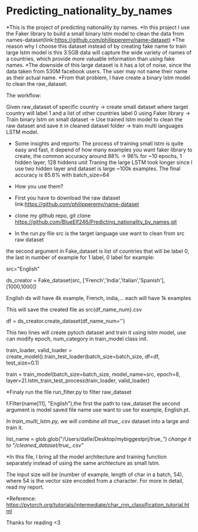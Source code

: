 # Predicting_nationality_by_names
*This is the project of predicting nationality by names.
*In this project I use the Faker library to build a small binary lstm model to clean the data from names-dataset(link:https://github.com/philipperemy/name-dataset)
*The reason why I choose this dataset instead of by creating fake name to train large lstm model is this 3.5GB data will capture the wide variety of names of a countries, which provide more valuable information than using fake names.
*The downside of this large dataset is it has a lot of noise, since the data taken from 530M facebook users. The user may not name their name as their actual name.
*From that problem, I have create a binary lstm model to clean the raw_dataset.

The workflow:

Given raw_dataset of specific country -> create small dataset where target country will label 1 and a list of other countries label 0 using Faker library -> Train binary lstm on small dataset -> Use trained lstm model to clean the raw dataset and save it in cleaned dataset folder -> train multi languages LSTM model.

* Some insights and reports:
  The process of training small lstm is quite easy and fast, it depend of how many examples you want faker library to create, the common accuracy around 88% -> 96% for ~10 epochs, 1 hidden layer, 128 hiddens unit
  Traning the large LSTM took longer since I use two hidden layer and dataset is large ~100k examples.
  The final accuracy is 85.6% with batch_size=64

* How you use them?
* First you have to download the raw dataset link:https://github.com/philipperemy/name-dataset
* clone my github repo, git clone https://github.com/BlueElf246/Predicting_nationality_by_names.git
* In the run.py file
src is the target language use want to clean from src raw dataset

the second argument in Fake_dataset is list of countries that will be label 0, the last in number of example for 1 label, 0 label
for example:

src="English"

ds_creator = Fake_dataset(src, ['French','India','Italian','Spanish'], [1000,1000])

English ds will have 4k example, French, india,... each will have 1k examples

This will save the created file as src{df_name_num}.csv

df = ds_creator.create_dataset(df_name_num='')


This two lines will create pytoch dataset and train it using lstm model, use can modify epoch, num_category in train_model class init.

train_loader, valid_loader = create_model().train_test_loader(batch_size=batch_size, df=df, test_size=0.1)

train = train_model(batch_size=batch_size, model_name=src, epoch=8, layer=2).lstm_train_test_process(train_loader, valid_loader)

*Finaly run the file run_filter.py to filter raw_dataset

f.Filter(name[11], "English"),the first the path to raw_dataset the second argument is model saved file name use want to use for example, English.pt.

*In train_multi_lstm.py, we will combine all true_*.csv dataset into a large and train it.

list_name = glob.glob("/Users/datle/Desktop/mybiggestprj/true_*")
change it to "/cleaned_dataset/true_*.csv"

*In this file, I bring all the model architecture and training function separately instead of using the same archtecture as small lstm.

The input size will be (number of example, length of char in a batch, 54), where 54 is the vector size encoded from a character.
For more in detail, read my report.

*Reference: https://pytorch.org/tutorials/intermediate/char_rnn_classification_tutorial.html

Thanks for reading <3




